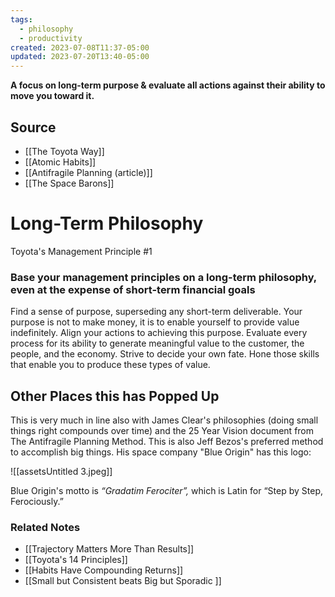 ```yaml
---
tags:
  - philosophy
  - productivity
created: 2023-07-08T11:37-05:00
updated: 2023-07-20T13:40-05:00
---
```

**A focus on long-term purpose & evaluate all actions against their ability to move you toward it.**

## Source
- [[The Toyota Way]]
- [[Atomic Habits]]
- [[Antifragile Planning (article)]]
- [[The Space Barons]]

# Long-Term Philosophy

Toyota's Management Principle #1

### Base your management principles on a long-term philosophy, even at the expense of short-term financial goals

Find a sense of purpose, superseding any short-term deliverable. Your purpose is not to make money, it is to enable yourself to provide value indefinitely. Align your actions to achieving this purpose. Evaluate every process for its ability to generate meaningful value to the customer, the people, and the economy. Strive to decide your own fate. Hone those skills that enable you to produce these types of value.

## Other Places this has Popped Up

This is very much in line also with James Clear's philosophies (doing small things right compounds over time) and the 25 Year Vision document from The Antifragile Planning Method. This is also Jeff Bezos's preferred method to accomplish big things. His space company "Blue Origin" has this logo:

![[assetsUntitled 3.jpeg]]

Blue Origin's motto is *“Gradatim Ferociter”,* which is Latin for “Step by Step, Ferociously.”

### Related Notes
- [[Trajectory Matters More Than Results]]
- [[Toyota's 14 Principles]]
- [[Habits Have Compounding Returns]] 
- [[Small but Consistent beats Big but Sporadic ]]